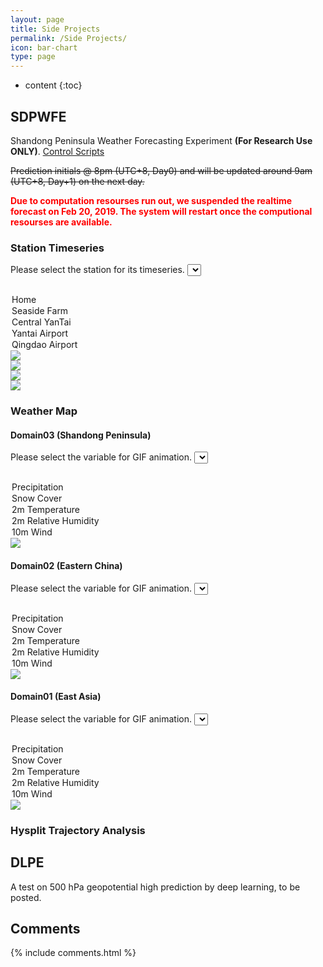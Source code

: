 ```yaml
---
layout: page
title: Side Projects 
permalink: /Side Projects/
icon: bar-chart 
type: page
---
```


<script type="text/javascript">
    function change_gif03(selectObj) {
        var img_obj = document.getElementById("mapimg03");
        var slc_obj = document.getElementById("select03");
        var opt_value = selectObj.value;
        
        switch (opt_value){
            case "precip03":
                img_obj.innerHTML='<img src="https://raw.githubusercontent.com/Novarizark/wrf-sdpwfe/master/fig/precip.gif?'+ (new Date().getTime())+'"/>';
                break;
            case "snow_cover03":
                img_obj.innerHTML='<img src="https://raw.githubusercontent.com/Novarizark/wrf-sdpwfe/master/fig/snow-cover.gif?'+ (new Date().getTime())+'"/>';
                break;
            case "t2m03":
                img_obj.innerHTML='<img src="https://raw.githubusercontent.com/Novarizark/wrf-sdpwfe/master/fig/T2m.gif?'+ (new Date().getTime())+'"/>';
                break;
            case "rh2m03":
                img_obj.innerHTML='<img src="https://raw.githubusercontent.com/Novarizark/wrf-sdpwfe/master/fig/RH2m.gif?'+ (new Date().getTime())+'"/>';
                break;
            case "wind03":
                img_obj.innerHTML='<img src="https://raw.githubusercontent.com/Novarizark/wrf-sdpwfe/master/fig/Wind10m.gif?'+ (new Date().getTime())+'"/>';
                break;
        }
    }
    function change_gif02(selectObj) {
        var img_obj = document.getElementById("mapimg02");
        var slc_obj = document.getElementById("select02");
        var opt_value = selectObj.value;
        
        switch (opt_value){
            case "precip02":
                img_obj.innerHTML='<img src="https://raw.githubusercontent.com/Novarizark/wrf-sdpwfe/master/fig/d02_precip.gif?'+ (new Date().getTime())+'"/>';
                break;
            case "snow_cover02":
                img_obj.innerHTML='<img src="https://raw.githubusercontent.com/Novarizark/wrf-sdpwfe/master/fig/d02_snow-cover.gif?'+ (new Date().getTime())+'"/>';
                break;
            case "t2m02":
                img_obj.innerHTML='<img src="https://raw.githubusercontent.com/Novarizark/wrf-sdpwfe/master/fig/d02_T2m.gif?'+ (new Date().getTime())+'"/>';
                break;
            case "rh2m02":
                img_obj.innerHTML='<img src="https://raw.githubusercontent.com/Novarizark/wrf-sdpwfe/master/fig/d02_RH2m.gif?'+ (new Date().getTime())+'"/>';
                break;
            case "wind02":
                img_obj.innerHTML='<img src="https://raw.githubusercontent.com/Novarizark/wrf-sdpwfe/master/fig/d02_Wind10m.gif?'+ (new Date().getTime())+'"/>';
                break;
        }
    }
    function change_gif01(selectObj) {
        var img_obj = document.getElementById("mapimg01");
        var slc_obj = document.getElementById("select01");
        var opt_value = selectObj.value;
        
        switch (opt_value){
            case "precip01":
                img_obj.innerHTML='<img src="https://raw.githubusercontent.com/Novarizark/wrf-sdpwfe/master/fig/d01_precip.gif?'+ (new Date().getTime())+'"/>';
                break;
            case "snow_cover01":
                img_obj.innerHTML='<img src="https://raw.githubusercontent.com/Novarizark/wrf-sdpwfe/master/fig/d01_snow-cover.gif?'+ (new Date().getTime())+'"/>';
                break;
            case "t2m01":
                img_obj.innerHTML='<img src="https://raw.githubusercontent.com/Novarizark/wrf-sdpwfe/master/fig/d01_T2m.gif?'+ (new Date().getTime())+'"/>';
                break;
            case "rh2m01":
                img_obj.innerHTML='<img src="https://raw.githubusercontent.com/Novarizark/wrf-sdpwfe/master/fig/d01_RH2m.gif?'+ (new Date().getTime())+'"/>';
                break;
            case "wind01":
                img_obj.innerHTML='<img src="https://raw.githubusercontent.com/Novarizark/wrf-sdpwfe/master/fig/d01_Wind10m.gif?'+ (new Date().getTime())+'"/>';
                break;
        }
    }
       
</script>




* content
{:toc}
## SDPWFE  
Shandong Peninsula Weather Forecasting Experiment **(For Research Use ONLY)**. [Control Scripts](https://github.com/Novarizark/wrf-sdpwfe)

~~Prediction initials @ 8pm (UTC+8, Day0) and will be updated around 9am (UTC+8, Day+1) on the next day.~~

<font color="red"><b>Due to computation resourses run out, we suspended the realtime forecast on Feb 20, 2019. The system will restart once the computional resourses are available.</b></font>
### Station Timeseries
Please select the station for its timeseries.
<select style="margin-bottom: 15px" id="select_ts" onchange="change_png(this)">
  <option value="home">Home</option>
  <option value="seaside">Seaside Farm</option>
  <option value="central">Central YanTai</option>
  <option value="yt_air">Yantai Airport</option>
  <option value="qd_air">Qingdao Airport</option> 
</select>
<div id="cloud_img"><img src="https://raw.githubusercontent.com/Novarizark/wrf-sdpwfe/master/fig/cloud-profile-home.png?{{ site.time }}" /></div>
<div id="profile_img"><img src="https://raw.githubusercontent.com/Novarizark/wrf-sdpwfe/master/fig/profile-home.png?{{ site.time }}" /></div>
<div id="t2m_img"><img src="https://raw.githubusercontent.com/Novarizark/wrf-sdpwfe/master/fig/T2m-home.png?{{ site.time }}" /></div>
<div id="wind_img"><img src="https://raw.githubusercontent.com/Novarizark/wrf-sdpwfe/master/fig/Wind10m-home.png?{{ site.time }}" /></div>

### Weather Map
#### Domain03 (Shandong Peninsula)
Please select the variable for GIF animation.
<select style="margin-bottom: 15px" id="select03" onchange="change_gif03(this)">
  <option value="precip03">Precipitation</option>
  <option value="snow_cover03">Snow Cover</option>
  <option value="t2m03">2m Temperature</option>
  <option value="rh2m03">2m Relative Humidity</option>
  <option value="wind03">10m Wind</option> 
</select>
<div id="mapimg03"><img src="https://raw.githubusercontent.com/Novarizark/wrf-sdpwfe/master/fig/precip.gif" /></div>

#### Domain02 (Eastern China)
Please select the variable for GIF animation.
<select style="margin-bottom: 15px" id="select02" onchange="change_gif02(this)">
  <option value="precip02">Precipitation</option>
  <option value="snow_cover02">Snow Cover</option>
  <option value="t2m02">2m Temperature</option>
  <option value="rh2m02">2m Relative Humidity</option>
  <option value="wind02">10m Wind</option> 
</select>
<div id="mapimg02"><img src="https://raw.githubusercontent.com/Novarizark/wrf-sdpwfe/master/fig/d02_precip.gif" /></div>

#### Domain01 (East Asia)
Please select the variable for GIF animation.
<select style="margin-bottom: 15px" id="select01" onchange="change_gif01(this)">
  <option value="precip01">Precipitation</option>
  <option value="snow_cover01">Snow Cover</option>
  <option value="t2m01">2m Temperature</option>
  <option value="rh2m01">2m Relative Humidity</option>
  <option value="wind01">10m Wind</option> 
</select>
<div id="mapimg01"><img src="https://raw.githubusercontent.com/Novarizark/wrf-sdpwfe/master/fig/d01_precip.gif" /></div>

### Hysplit Trajectory Analysis

## DLPE
A test on 500 hPa geopotential high prediction by deep learning, to be posted.

## Comments

{% include comments.html %}

